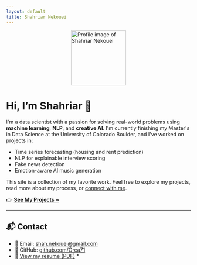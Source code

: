```yaml
---
layout: default
title: Shahriar Nekouei
---
```

<img src="profile.jpg" alt="Profile image of Shahriar Nekouei" width="150" style="display: block; margin: auto;" />

# Hi, I’m Shahriar 👋

I'm a data scientist with a passion for solving real-world problems using **machine learning**, **NLP**, and **creative AI**. I'm currently finishing my Master's in Data Science at the University of Colorado Boulder, and I've worked on projects in:

- Time series forecasting (housing and rent prediction)
- NLP for explainable interview scoring
- Fake news detection
- Emotion-aware AI music generation

This site is a collection of my favorite work. Feel free to explore my projects, read more about my process, or [connect with me](mailto:your.email@example.com).

👉 **[See My Projects »](projects)**

---

## 📬 Contact

- 📧 Email: [shah.nekouei@gmail.com](shah.nekouei@gmail.com)  
- 🧠 GitHub: [github.com/Orca71](https://github.com/Orca71)  
- 📄 [View my resume (PDF)](Shahriar_Nekouei_resume.pdf) *

